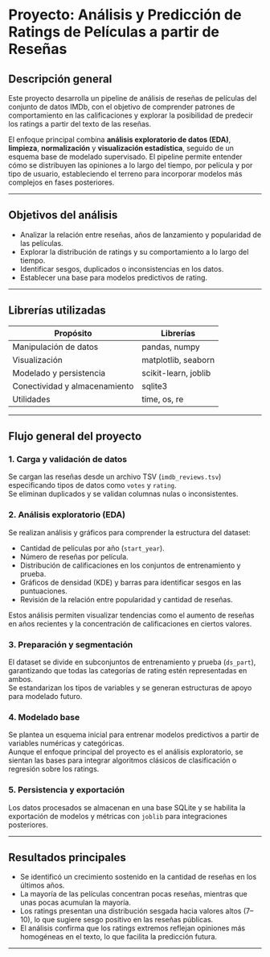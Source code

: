 # Proyecto: Análisis y Predicción de Ratings de Películas a partir de Reseñas

## Descripción general
Este proyecto desarrolla un pipeline de análisis de reseñas de películas del conjunto de datos IMDb, con el objetivo de comprender patrones de comportamiento en las calificaciones y explorar la posibilidad de predecir los ratings a partir del texto de las reseñas.

El enfoque principal combina **análisis exploratorio de datos (EDA)**, **limpieza**, **normalización** y **visualización estadística**, seguido de un esquema base de modelado supervisado. El pipeline permite entender cómo se distribuyen las opiniones a lo largo del tiempo, por película y por tipo de usuario, estableciendo el terreno para incorporar modelos más complejos en fases posteriores.

---

## Objetivos del análisis
- Analizar la relación entre reseñas, años de lanzamiento y popularidad de las películas.  
- Explorar la distribución de ratings y su comportamiento a lo largo del tiempo.  
- Identificar sesgos, duplicados o inconsistencias en los datos.  
- Establecer una base para modelos predictivos de rating.  

---

## Librerías utilizadas

| Propósito | Librerías |
|------------|------------|
| Manipulación de datos | pandas, numpy |
| Visualización | matplotlib, seaborn |
| Modelado y persistencia | scikit-learn, joblib |
| Conectividad y almacenamiento | sqlite3 |
| Utilidades | time, os, re |

---

## Flujo general del proyecto

### 1. Carga y validación de datos
Se cargan las reseñas desde un archivo TSV (`imdb_reviews.tsv`) especificando tipos de datos como `votes` y `rating`.  
Se eliminan duplicados y se validan columnas nulas o inconsistentes.  

### 2. Análisis exploratorio (EDA)
Se realizan análisis y gráficos para comprender la estructura del dataset:
- Cantidad de películas por año (`start_year`).
- Número de reseñas por película.
- Distribución de calificaciones en los conjuntos de entrenamiento y prueba.
- Gráficos de densidad (KDE) y barras para identificar sesgos en las puntuaciones.
- Revisión de la relación entre popularidad y cantidad de reseñas.

Estos análisis permiten visualizar tendencias como el aumento de reseñas en años recientes y la concentración de calificaciones en ciertos valores.

### 3. Preparación y segmentación
El dataset se divide en subconjuntos de entrenamiento y prueba (`ds_part`), garantizando que todas las categorías de rating estén representadas en ambos.  
Se estandarizan los tipos de variables y se generan estructuras de apoyo para modelado futuro.

### 4. Modelado base
Se plantea un esquema inicial para entrenar modelos predictivos a partir de variables numéricas y categóricas.  
Aunque el enfoque principal del proyecto es el análisis exploratorio, se sientan las bases para integrar algoritmos clásicos de clasificación o regresión sobre los ratings.

### 5. Persistencia y exportación
Los datos procesados se almacenan en una base SQLite y se habilita la exportación de modelos y métricas con `joblib` para integraciones posteriores.

---

## Resultados principales

- Se identificó un crecimiento sostenido en la cantidad de reseñas en los últimos años.  
- La mayoría de las películas concentran pocas reseñas, mientras que unas pocas acumulan la mayoría.  
- Los ratings presentan una distribución sesgada hacia valores altos (7–10), lo que sugiere sesgo positivo en las reseñas públicas.  
- El análisis confirma que los ratings extremos reflejan opiniones más homogéneas en el texto, lo que facilita la predicción futura.  

---





